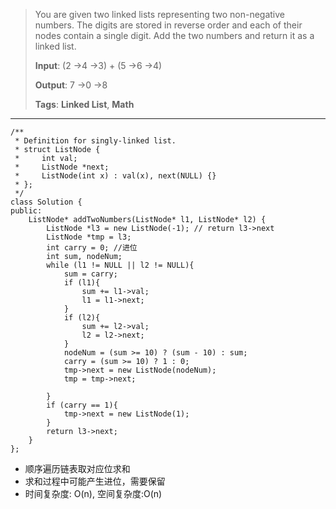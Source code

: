 > You are given two linked lists representing two non-negative numbers. The digits are stored in reverse order and each of their nodes contain a single digit. Add the two numbers and return it as a linked list.
> 
> **Input**: (2 ->4 ->3) + (5 ->6 ->4)
> 
> **Output**: 7 ->0 ->8
> 
>**Tags**: **Linked List**, **Math**


----------
	/**
	 * Definition for singly-linked list.
	 * struct ListNode {
	 *     int val;
	 *     ListNode *next;
	 *     ListNode(int x) : val(x), next(NULL) {}
	 * };
	 */
	class Solution {
	public:
		ListNode* addTwoNumbers(ListNode* l1, ListNode* l2) {
			ListNode *l3 = new ListNode(-1); // return l3->next
			ListNode *tmp = l3;
			int carry = 0; //进位
			int sum, nodeNum;
			while (l1 != NULL || l2 != NULL){
				sum = carry;
				if (l1){
					sum += l1->val;
					l1 = l1->next;
				}
				if (l2){
					sum += l2->val;
					l2 = l2->next;
				}
				nodeNum = (sum >= 10) ? (sum - 10) : sum;
				carry = (sum >= 10) ? 1 : 0;
				tmp->next = new ListNode(nodeNum);
				tmp = tmp->next;

			}
			if (carry == 1){
				tmp->next = new ListNode(1);
			}
			return l3->next;
		}
	};

* 顺序遍历链表取对应位求和
* 求和过程中可能产生进位，需要保留
* 时间复杂度: O(n), 空间复杂度:O(n)

